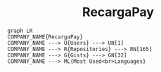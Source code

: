 <h1 align="center">RecargaPay</h1>

```mermaid
graph LR
COMPANY_NAME{RecargaPay}
COMPANY_NAME ---> U{Users} ---> UN[1]
COMPANY_NAME ---> R{Repositories} ---> RN[165]
COMPANY_NAME ---> G{Gists} ---> GN[32]
COMPANY_NAME ---> ML{Most Used<br>Languages}
```
